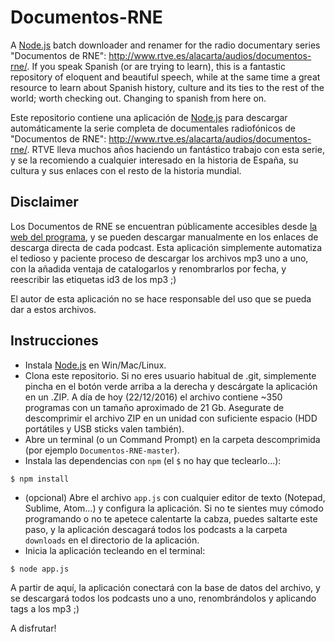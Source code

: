 # Documentos-RNE
A [Node.js](https://nodejs.org/en/) batch downloader and renamer for the radio documentary series "Documentos de RNE": http://www.rtve.es/alacarta/audios/documentos-rne/. If you speak Spanish (or are trying to learn), this is a fantastic repository of eloquent and beautiful speech, while at the same time a great resource to learn about Spanish history, culture and its ties to the rest of the world; worth checking out. Changing to spanish from here on.

Este repositorio contiene una aplicación de [Node.js](https://nodejs.org/en/) para descargar automáticamente la serie completa de documentales radiofónicos de "Documentos de RNE": http://www.rtve.es/alacarta/audios/documentos-rne/. RTVE lleva muchos años haciendo un fantástico trabajo con esta serie, y se la recomiendo a cualquier interesado en la historia de España, su cultura y sus enlaces con el resto de la historia mundial.


## Disclaimer
Los Documentos de RNE se encuentran públicamente accesibles desde [la web del programa](http://www.rtve.es/alacarta/audios/documentos-rne/), y se pueden descargar manualmente en los enlaces de descarga directa de cada podcast. Esta aplicación simplemente automatiza el tedioso y paciente proceso de descargar los archivos mp3 uno a uno, con la añadida ventaja de catalogarlos y renombrarlos por fecha, y reescribir las etiquetas id3 de los mp3 ;)

El autor de esta aplicación no se hace responsable del uso que se pueda dar a estos archivos. 


## Instrucciones

* Instala [Node.js](https://nodejs.org/en/) en Win/Mac/Linux.
* Clona este repositorio. Si no eres usuario habitual de .git, simplemente pincha en el botón verde arriba a la derecha y descárgate la aplicación en un .ZIP. A día de hoy (22/12/2016) el archivo contiene ~350 programas con un tamaño aproximado de 21 Gb. Asegurate de descomprimir el archivo ZIP en un unidad con suficiente espacio (HDD portátiles y USB sticks valen también).
* Abre un terminal (o un Command Prompt) en la carpeta descomprimida (por ejemplo `Documentos-RNE-master`). 
* Instala las dependencias con `npm` (el `$` no hay que teclearlo...):
```
$ npm install
```
* (opcional) Abre el archivo `app.js` con cualquier editor de texto (Notepad, Sublime, Atom...) y configura la aplicación. Si no te sientes muy cómodo programando o no te apetece calentarte la cabza, puedes saltarte este paso, y la aplicación descagará todos los podcasts a la carpeta `downloads` en el directorio de la aplicación. 
* Inicia la aplicación tecleando en el terminal:
```
$ node app.js
```
A partir de aquí, la aplicación conectará con la base de datos del archivo, y se descargará todos los podcasts uno a uno, renombrándolos y aplicando tags a los mp3 ;)

A disfrutar! 
